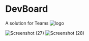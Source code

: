 # DevBoard
A solution for Teams
![logo](https://user-images.githubusercontent.com/23142350/52916244-f1ba9980-3302-11e9-9e74-0f932332cbe0.png)


![Screenshot (27)](https://user-images.githubusercontent.com/23142350/55292657-33af2300-540b-11e9-91b9-faecf2660ff9.png)
![Screenshot (28)](https://user-images.githubusercontent.com/23142350/55292658-36117d00-540b-11e9-9bc2-ab527406c50a.png)
